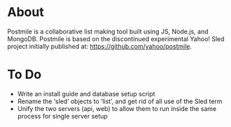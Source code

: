 ﻿
# About

Postmile is a collaborative list making tool built using JS, Node.js, and MongoDB.
Postmile is based on the discontinued experimental Yahoo! Sled project initially published at: https://github.com/yahoo/postmile.

# To Do

 * Write an install guide and database setup script
 * Rename the ‘sled’ objects to ‘list’, and get rid of all use of the Sled term
 * Unify the two servers (api, web) to allow them to run inside the same process for single server setup
 
 



